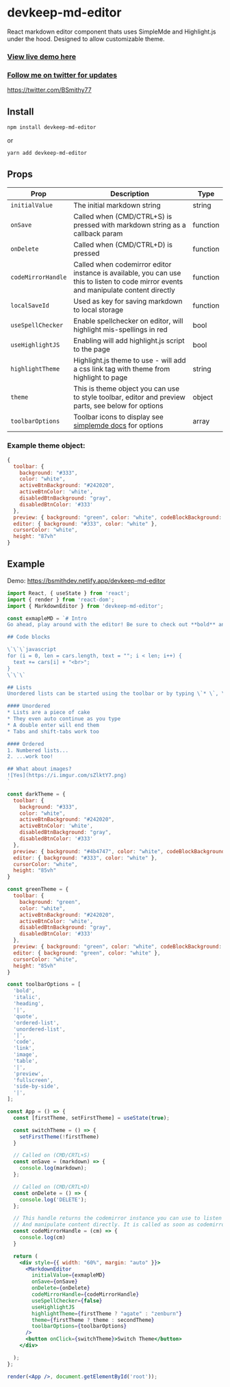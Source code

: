 # devkeep-md-editor
React markdown editor component thats uses SimpleMde and Highlight.js under the hood.
Designed to allow customizable theme.

### [View live demo here](https://bsmithdev.netlify.app/devkeep-md-editor)
### [Follow me on twitter for updates](https://twitter.com/BSmithy77)

https://twitter.com/BSmithy77

## Install
```bash 
npm install devkeep-md-editor
```
or
```bash
yarn add devkeep-md-editor
```

## Props

| Prop | Description | Type |
|--------|--------|----|
|`initialValue`|The initial markdown string|string|
|`onSave`|Called when (CMD/CTRL+S) is pressed with markdown string  as a callback param|function|
|`onDelete`|Called when (CMD/CTRL+D) is pressed|function|
|`codeMirrorHandle`|Called when codemirror editor instance is available, you can use this to listen to code mirror events and manipulate content directly |function|
|`localSaveId`|Used as key for saving markdown to local storage|function|
|`useSpellChecker`|Enable spellchecker on editor, will highlight mis-spellings in red|bool|
|`useHighlightJS`|Enabling will add highlight.js script to the page|bool|
|`highlightTheme`|Highlight.js theme to use - will add a css link tag with theme from highlight to page|string|
|`theme`|This is theme object you can use to style toolbar, editor and preview parts, see below for options|object|
|`toolbarOptions`|Toolbar icons to display see [simplemde docs](https://github.com/sparksuite/simplemde-markdown-editor#toolbar-icons) for options|array|


### Example theme object:
```js
{
  toolbar: {
    background: "#333",
    color: "white",
    activeBtnBackground: "#242020",
    activeBtnColor: 'white',
    disabledBtnBackground: "gray",
    disabledBtnColor: '#333'
  },
  preview: { background: "green", color: "white", codeBlockBackground: 'black' },
  editor: { background: "#333", color: "white" },
  cursorColor: "white",
  height: "87vh"
}
```

## Example
Demo: https://bsmithdev.netlify.app/devkeep-md-editor
```jsx
import React, { useState } from 'react';
import { render } from 'react-dom';
import { MarkdownEditor } from 'devkeep-md-editor';

const exmapleMD = `# Intro
Go ahead, play around with the editor! Be sure to check out **bold** and *italic* styling, or even [links](https://google.com). You can type the Markdown syntax, use the toolbar, or use shortcuts like \`cmd-b\` or \`ctrl - b\`.

## Code blocks

\`\`\`javascript
for (i = 0, len = cars.length, text = ""; i < len; i++) {
  text += cars[i] + "<br>";
}
\`\`\`

## Lists
Unordered lists can be started using the toolbar or by typing \`* \`, \` - \`, or \` + \`. Ordered lists can be started by typing \`1. \`.

#### Unordered
* Lists are a piece of cake
* They even auto continue as you type
* A double enter will end them
* Tabs and shift-tabs work too

#### Ordered
1. Numbered lists...
2. ...work too!

## What about images?
![Yes](https://i.imgur.com/sZlktY7.png)
`

const darkTheme = {
  toolbar: {
    background: "#333",
    color: "white",
    activeBtnBackground: "#242020",
    activeBtnColor: 'white',
    disabledBtnBackground: "gray",
    disabledBtnColor: '#333'
  },
  preview: { background: "#4b4747", color: "white", codeBlockBackground: 'black' },
  editor: { background: "#333", color: "white" },
  cursorColor: "white",
  height: "85vh"
}

const greenTheme = {
  toolbar: {
    background: "green",
    color: "white",
    activeBtnBackground: "#242020",
    activeBtnColor: 'white',
    disabledBtnBackground: "gray",
    disabledBtnColor: '#333'
  },
  preview: { background: "green", color: "white", codeBlockBackground: 'black' },
  editor: { background: "green", color: "white" },
  cursorColor: "white",
  height: "85vh"
}

const toolbarOptions = [
  'bold',
  'italic',
  'heading',
  '|',
  'quote',
  'ordered-list',
  'unordered-list',
  '|',
  'code',
  'link',
  'image',
  'table',
  '|',
  'preview',
  'fullscreen',
  'side-by-side',
  '|',
];

const App = () => {
  const [firstTheme, setFirstTheme] = useState(true);

  const switchTheme = () => {
    setFirstTheme(!firstTheme)
  }

  // Called on (CMD/CRTL+S)
  const onSave = (markdown) => {
    console.log(markdown);
  };

  // Called on (CMD/CRTL+D)
  const onDelete = () => {
    console.log('DELETE');
  };

  // This handle returns the codemirror instance you can use to listen to events.
  // And manipulate content directly. It is called as soon as codemirror is available.
  const codeMirrorHandle = (cm) => {
    console.log(cm)
  }

  return (
    <div style={{ width: "60%", margin: "auto" }}>
      <MarkdownEditor
        initialValue={exmapleMD}
        onSave={onSave}
        onDelete={onDelete}
        codeMirrorHandle={codeMirrorHandle}
        useSpellChecker={false}
        useHighlightJS
        highlightTheme={firstTheme ? "agate" : "zenburn"}
        theme={firstTheme ? theme : secondTheme}
        toolbarOptions={toolbarOptions}
      />
      <button onClick={switchTheme}>Switch Theme</button>
    </div>

  );
};

render(<App />, document.getElementById('root'));
```
